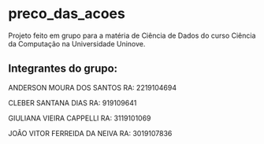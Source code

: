 # preco_das_acoes

Projeto feito em grupo para a matéria de Ciência de Dados do curso Ciência da Computação na Universidade Uninove.

## Integrantes do grupo:

ANDERSON MOURA DOS SANTOS RA: 2219104694

CLEBER SANTANA DIAS RA: 919109641

GIULIANA VIEIRA CAPPELLI RA: 3119101069

JOÃO VITOR FERREIDA DA NEIVA RA: 3019107836

